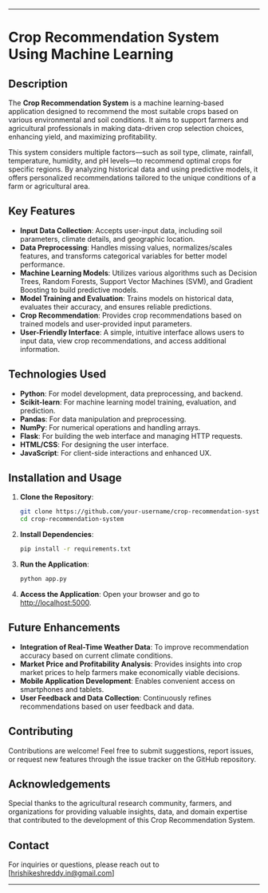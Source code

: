 

---

# Crop Recommendation System Using Machine Learning

## Description
The **Crop Recommendation System** is a machine learning-based application designed to recommend the most suitable crops based on various environmental and soil conditions. It aims to support farmers and agricultural professionals in making data-driven crop selection choices, enhancing yield, and maximizing profitability.

This system considers multiple factors—such as soil type, climate, rainfall, temperature, humidity, and pH levels—to recommend optimal crops for specific regions. By analyzing historical data and using predictive models, it offers personalized recommendations tailored to the unique conditions of a farm or agricultural area.

## Key Features

- **Input Data Collection**: Accepts user-input data, including soil parameters, climate details, and geographic location.
- **Data Preprocessing**: Handles missing values, normalizes/scales features, and transforms categorical variables for better model performance.
- **Machine Learning Models**: Utilizes various algorithms such as Decision Trees, Random Forests, Support Vector Machines (SVM), and Gradient Boosting to build predictive models.
- **Model Training and Evaluation**: Trains models on historical data, evaluates their accuracy, and ensures reliable predictions.
- **Crop Recommendation**: Provides crop recommendations based on trained models and user-provided input parameters.
- **User-Friendly Interface**: A simple, intuitive interface allows users to input data, view crop recommendations, and access additional information.

## Technologies Used

- **Python**: For model development, data preprocessing, and backend.
- **Scikit-learn**: For machine learning model training, evaluation, and prediction.
- **Pandas**: For data manipulation and preprocessing.
- **NumPy**: For numerical operations and handling arrays.
- **Flask**: For building the web interface and managing HTTP requests.
- **HTML/CSS**: For designing the user interface.
- **JavaScript**: For client-side interactions and enhanced UX.

## Installation and Usage

1. **Clone the Repository**:
   ```bash
   git clone https://github.com/your-username/crop-recommendation-system.git
   cd crop-recommendation-system
   ```

2. **Install Dependencies**:
   ```bash
   pip install -r requirements.txt
   ```

3. **Run the Application**:
   ```bash
   python app.py
   ```

4. **Access the Application**:
   Open your browser and go to [http://localhost:5000](http://localhost:5000).

## Future Enhancements

- **Integration of Real-Time Weather Data**: To improve recommendation accuracy based on current climate conditions.
- **Market Price and Profitability Analysis**: Provides insights into crop market prices to help farmers make economically viable decisions.
- **Mobile Application Development**: Enables convenient access on smartphones and tablets.
- **User Feedback and Data Collection**: Continuously refines recommendations based on user feedback and data.

## Contributing

Contributions are welcome! Feel free to submit suggestions, report issues, or request new features through the issue tracker on the GitHub repository.

## Acknowledgements

Special thanks to the agricultural research community, farmers, and organizations for providing valuable insights, data, and domain expertise that contributed to the development of this Crop Recommendation System.

## Contact

For inquiries or questions, please reach out to [hrishikeshreddy.in@gmail.com]

--- 

